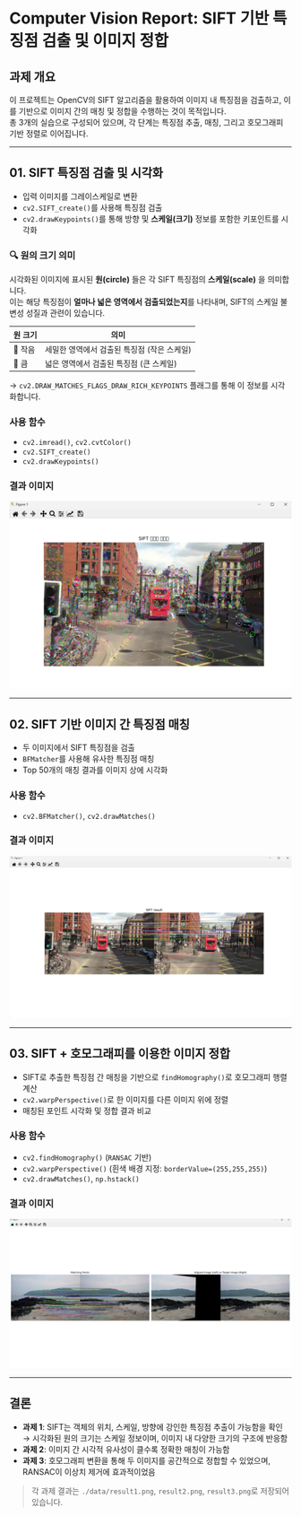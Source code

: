 # Computer Vision Report: SIFT 기반 특징점 검출 및 이미지 정합

## 과제 개요

이 프로젝트는 OpenCV의 SIFT 알고리즘을 활용하여 이미지 내 특징점을 검출하고, 이를 기반으로 이미지 간의 매칭 및 정합을 수행하는 것이 목적입니다.  
총 3개의 실습으로 구성되어 있으며, 각 단계는 특징점 추출, 매칭, 그리고 호모그래피 기반 정렬로 이어집니다.

---

## 01. SIFT 특징점 검출 및 시각화

- 입력 이미지를 그레이스케일로 변환
- `cv2.SIFT_create()`를 사용해 특징점 검출
- `cv2.drawKeypoints()`를 통해 방향 및 **스케일(크기)** 정보를 포함한 키포인트를 시각화

### 🔍 원의 크기 의미

시각화된 이미지에 표시된 **원(circle)** 들은 각 SIFT 특징점의 **스케일(scale)** 을 의미합니다.  
이는 해당 특징점이 **얼마나 넓은 영역에서 검출되었는지**를 나타내며, SIFT의 스케일 불변성 성질과 관련이 있습니다.

| 원 크기 | 의미 |
|--------|------|
| 🔵 작음 | 세밀한 영역에서 검출된 특징점 (작은 스케일) |
| 🔵 큼   | 넓은 영역에서 검출된 특징점 (큰 스케일) |

→ `cv2.DRAW_MATCHES_FLAGS_DRAW_RICH_KEYPOINTS` 플래그를 통해 이 정보를 시각화합니다.

### 사용 함수
- `cv2.imread()`, `cv2.cvtColor()`
- `cv2.SIFT_create()`
- `cv2.drawKeypoints()`

### 결과 이미지  
![SIFT Keypoints](./data/result1.png)

---

## 02. SIFT 기반 이미지 간 특징점 매칭

- 두 이미지에서 SIFT 특징점을 검출
- `BFMatcher`를 사용해 유사한 특징점 매칭
- Top 50개의 매칭 결과를 이미지 상에 시각화

### 사용 함수
- `cv2.BFMatcher()`, `cv2.drawMatches()`

### 결과 이미지  
![SIFT Matching](./data/result2.png)

---

## 03. SIFT + 호모그래피를 이용한 이미지 정합

- SIFT로 추출한 특징점 간 매칭을 기반으로 `findHomography()`로 호모그래피 행렬 계산
- `cv2.warpPerspective()`로 한 이미지를 다른 이미지 위에 정렬
- 매칭된 포인트 시각화 및 정합 결과 비교

### 사용 함수
- `cv2.findHomography()` (`RANSAC` 기반)
- `cv2.warpPerspective()` (흰색 배경 지정: `borderValue=(255,255,255)`)
- `cv2.drawMatches()`, `np.hstack()`

### 결과 이미지  
![Homography Alignment](./data/result3.png)

---

## 결론

- **과제 1**: SIFT는 객체의 위치, 스케일, 방향에 강인한 특징점 추출이 가능함을 확인  
  → 시각화된 원의 크기는 스케일 정보이며, 이미지 내 다양한 크기의 구조에 반응함
- **과제 2**: 이미지 간 시각적 유사성이 클수록 정확한 매칭이 가능함
- **과제 3**: 호모그래피 변환을 통해 두 이미지를 공간적으로 정합할 수 있었으며, RANSAC이 이상치 제거에 효과적이었음

> 각 과제 결과는 `./data/result1.png`, `result2.png`, `result3.png`로 저장되어 있습니다.
